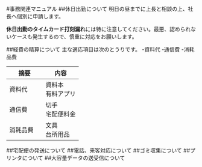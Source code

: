 #事務関連マニュアル
##休日出勤について
明日の昼までに上長と相談の上、社長へ個別に申請します。

**休日出勤のタイムカード打刻漏れ**には特に注意してください。最悪、認められないケースも発生するので、慎重に対応をお願いします。

##経費の精算について
主な適応項目は次のとうりです。
-資料代
-通信費
-消耗品費

| 摘要  |内容
|--|--
|資料代   |資料本<br>有料アプリ
|通信費　|切手<br>宅配便料金
|消耗品費　|文具<br>台所用品

##宅配便の発送について
##電話、来客対応について
##ゴミ収集について
##プリンタについて
##大容量データの送受信について
